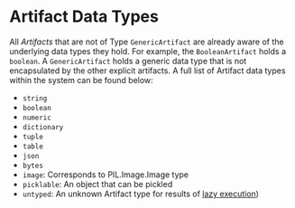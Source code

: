 # Artifact Data Types

All _Artifacts_ that are not of Type `GenericArtifact` are already aware of the underlying data types they hold. For example, the `BooleanArtifact` holds a `boolean`. A `GenericArtifact` holds a generic data type that is not encapsulated by the other explicit artifacts. A full list of Artifact data types within the system can be found below:

* `string`
* `boolean`
* `numeric`
* `dictionary`
* `tuple`
* `table`
* `json`
* `bytes`
* `image`: Corresponds to PIL.Image.Image type
* `picklable`: An object that can be pickled
* `untyped`: An unknown Artifact type for results of [lazy execution](../operators/lazy-vs-eager-execution.md))
